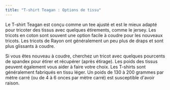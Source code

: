 ```yaml
---
title: "T-shirt Teagan : Options de tissu"
---
```


Le T-shirt Teagan est conçu comme un tee ajusté et est le mieux adapté pour tricoter des tissus avec quelques étirements, comme le jersey. Les tricots en coton sont souvent une option facile à coudre pour les nouveaux tricots. Les tricots de Rayon ont généralement un peu plus de draps et sont plus glissants à coudre.

<Tip>
Si vous êtes nouveau à coudre, cherchez un tricot avec quelques pourcents de spandex pour étirer et récupérer (après étirage). Les poids des tissus peuvent également vous aider à faire votre choix. Les T-shirts sont généralement fabriqués en tissu léger. Un poids de 130 à 200 grammes par mètre carré (ou de 4 à 6 onces par mètre carré) est susceptible d'avoir raison.
</Tip>
